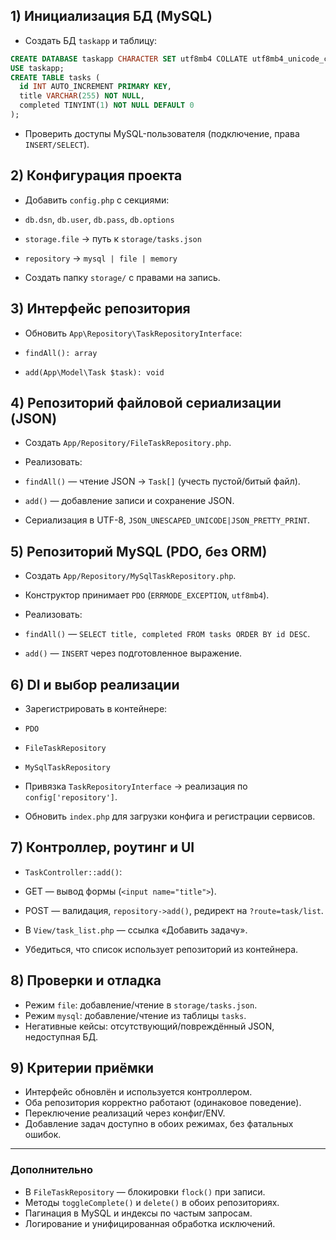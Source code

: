 
## 1) Инициализация БД (MySQL)

*  Создать БД `taskapp` и таблицу:

  ```sql
  CREATE DATABASE taskapp CHARACTER SET utf8mb4 COLLATE utf8mb4_unicode_ci;
  USE taskapp;
  CREATE TABLE tasks (
    id INT AUTO_INCREMENT PRIMARY KEY,
    title VARCHAR(255) NOT NULL,
    completed TINYINT(1) NOT NULL DEFAULT 0
  );
  ```
*  Проверить доступы MySQL-пользователя (подключение, права `INSERT/SELECT`).

## 2) Конфигурация проекта

*  Добавить `config.php` с секциями:

  * `db.dsn`, `db.user`, `db.pass`, `db.options`
  * `storage.file` → путь к `storage/tasks.json`
  * `repository` → `mysql | file | memory`
*  Создать папку `storage/` с правами на запись.

## 3) Интерфейс репозитория

*  Обновить `App\Repository\TaskRepositoryInterface`:

  *  `findAll(): array`
  *  `add(App\Model\Task $task): void`

## 4) Репозиторий файловой сериализации (JSON)

*  Создать `App/Repository/FileTaskRepository.php`.
*  Реализовать:

  *  `findAll()` — чтение JSON → `Task[]` (учесть пустой/битый файл).
  *  `add()` — добавление записи и сохранение JSON.
*  Сериализация в UTF-8, `JSON_UNESCAPED_UNICODE|JSON_PRETTY_PRINT`.

## 5) Репозиторий MySQL (PDO, без ORM)

*  Создать `App/Repository/MySqlTaskRepository.php`.
*  Конструктор принимает `PDO` (`ERRMODE_EXCEPTION`, `utf8mb4`).
*  Реализовать:

  *  `findAll()` — `SELECT title, completed FROM tasks ORDER BY id DESC`.
  *  `add()` — `INSERT` через подготовленное выражение.

## 6) DI и выбор реализации

*  Зарегистрировать в контейнере:

  *  `PDO`
  *  `FileTaskRepository`
  *  `MySqlTaskRepository`
*  Привязка `TaskRepositoryInterface` → реализация по `config['repository']`.
*  Обновить `index.php` для загрузки конфига и регистрации сервисов.

## 7) Контроллер, роутинг и UI

*  `TaskController::add()`:

  *  GET — вывод формы (`<input name="title">`).
  *  POST — валидация, `repository->add()`, редирект на `?route=task/list`.
*  В `View/task_list.php` — ссылка «Добавить задачу».
*  Убедиться, что список использует репозиторий из контейнера.

## 8) Проверки и отладка

*  Режим `file`: добавление/чтение в `storage/tasks.json`.
*  Режим `mysql`: добавление/чтение из таблицы `tasks`.
*  Негативные кейсы: отсутствующий/повреждённый JSON, недоступная БД.

## 9) Критерии приёмки

*  Интерфейс обновлён и используется контроллером.
*  Оба репозитория корректно работают (одинаковое поведение).
*  Переключение реализаций через конфиг/ENV.
*  Добавление задач доступно в обоих режимах, без фатальных ошибок.

---

### Дополнительно

*  В `FileTaskRepository` — блокировки `flock()` при записи.
*  Методы `toggleComplete()` и `delete()` в обоих репозиториях.
*  Пагинация в MySQL и индексы по частым запросам.
*  Логирование и унифицированная обработка исключений.
